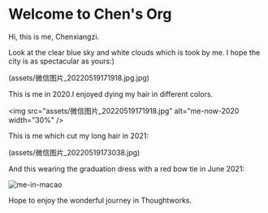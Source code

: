 # Welcome to Chen's Org

Hi, this is me, Chenxiangzi.

Look at the clear blue sky and white clouds which is took by me. I hope the city  is as spectacular as yours:)

(assets/微信图片_20220519171918.jpg.jpg)

This is me in 2020.I enjoyed dying my hair in different colors.

<img src="assets/微信图片_20220519171918.jpg" alt="me-now-2020 width="30%" />

This is me which cut my long hair in 2021:

(assets/微信图片_20220519173038.jpg)

And this wearing the graduation dress with a red bow tie in June 2021:

<img src="微信图片_20220519173034.jpg" alt="me-in-macao" width="20%" />

Hope to enjoy the wonderful journey in Thoughtworks.
